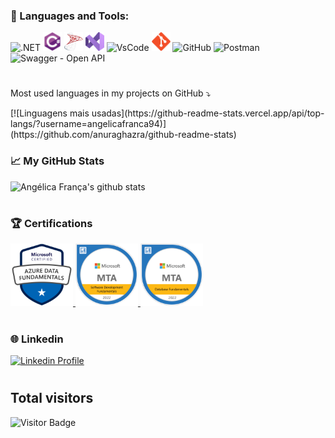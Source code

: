 ### 🚀 Languages and Tools:</summary>

<p align="left">

<img height="30" src="https://www.vectorlogo.zone/logos/dotnet/dotnet-icon.svg" title=".NET" alt=".NET" /></code>
<img height="30" src="https://raw.githubusercontent.com/devicons/devicon/master/icons/csharp/csharp-original.svg" title="C#" alt="C#" /></code>
<img width="30" height="30" src="https://github.com/angelicafranca94/angelicafranca/blob/main/logos/microsoft-sql-server.png" title="SQL Server" alt="SQL Server"/></code>
<img height="30" src="https://github.com/angelicafranca94/angelicafranca/blob/main/logos/Microsoft_Visual_Studio_2022.png" title="VisualStudio" alt="VisualStudio" /></code>
<img height="30" src="https://www.vectorlogo.zone/logos/visualstudio_code/visualstudio_code-icon.svg" title="VsCode" alt="VsCode">
<img height="30" src="https://raw.githubusercontent.com/devicons/devicon/master/icons/git/git-original.svg" title="GIT" alt="GIT">
<img height="30" src="https://www.vectorlogo.zone/logos/github/github-icon.svg" title="GitHub" alt="GitHub">
<img width="30" height="30" src="https://www.vectorlogo.zone/logos/getpostman/getpostman-icon.svg" title="Postman" alt="Postman" /></code>
<img width="30" height="30" src="https://www.vectorlogo.zone/logos/openapis/openapis-icon.svg" title="Swagger - Open API" alt="Swagger - Open API" /></code>


</p>

 #
 
<p> Most used languages in my projects on GitHub ⤵ </p>
[![Linguagens mais usadas](https://github-readme-stats.vercel.app/api/top-langs/?username=angelicafranca94)](https://github.com/anuraghazra/github-readme-stats)

### 📈 My GitHub Stats </b></summary>
![Angélica França's github stats](https://github-readme-stats.vercel.app/api?username=angelicafranca94&show_icons=true&theme=dracula)

 #

 ### 🏆 Certifications</b></summary>
<div align="left">
<a href="https://www.credly.com/earner/earned/badge/a3253688-a851-47d3-8cfd-964cd5774d56">
<img height="100" src="https://github.com/angelicafranca94/angelicafranca/blob/main/logos/azure-data-fundamentals-600x600.png" title="Azure Data Fundamentals-DP900" alt="Azure Data Fundamentals-DP900" /></code>
</a>

<a href="https://www.credly.com/earner/earned/badge/e0c62a81-ee7b-424f-951b-8db385e8da1d">
<img height="100" src="https://github.com/angelicafranca94/angelicafranca/blob/main/logos/MTA-Software_Development_Fundamentals-600x600.png" title="MTA: Software Development Fundamentals" alt="MTA: Software Development Fundamentals" /></code>
</a>

<a href="https://www.credly.com/earner/earned/badge/ee0ca66d-31eb-4722-ad42-328a4286b207">
<img height="100" src="https://github.com/angelicafranca94/angelicafranca/blob/main/logos/MTA-Database_Fundamentals-600x600.png" title="MTA: Database Fundamentals" alt="MTA: Database Fundamentals" /></code>
</a>

</div>

#

### 🌐 Linkedin</b></summary>
<a href="https://www.linkedin.com/in/angelicafranca1994/">
<img height="60" src="https://www.vectorlogo.zone/logos/linkedin/linkedin-icon.svg" title="Linkedin Profile" alt="Linkedin Profile" /></code>
</a>

#

## Total visitors

![Visitor Badge](https://visitor-badge.laobi.icu/badge?page_id=angelicafranca94.angelicafranca94)
